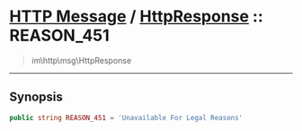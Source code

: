 # [HTTP Message](http.md) / [HttpResponse](http-HttpResponse.md) :: REASON_451
 > im\http\msg\HttpResponse
____

## Synopsis
```php
public string REASON_451 = 'Unavailable For Legal Reasons'
```
